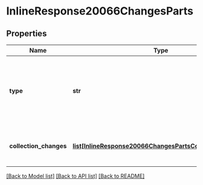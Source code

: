 # InlineResponse20066ChangesParts

## Properties
Name | Type | Description | Notes
------------ | ------------- | ------------- | -------------
**type** | **str** | Type of the differences in Part collection in the Part             Studio (see API description for values) | [optional] 
**collection_changes** | [**list[InlineResponse20066ChangesPartsCollectionChanges]**](InlineResponse20066ChangesPartsCollectionChanges.md) | List of changes in Part Studio Parts             collection | [optional] 

[[Back to Model list]](../README.md#documentation-for-models) [[Back to API list]](../README.md#documentation-for-api-endpoints) [[Back to README]](../README.md)


